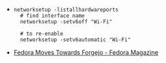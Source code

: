 - ```
  networksetup -listallhardwareports
    # find interface name
    networksetup -setv6off "Wi-Fi"
  
    # to re-enable
    networksetup -setv6automatic "Wi-Fi"
  ```
- [Fedora Moves Towards Forgejo - Fedora Magazine](https://fedoramagazine.org/fedora-moves-towards-forgejo-a-unified-decision/)